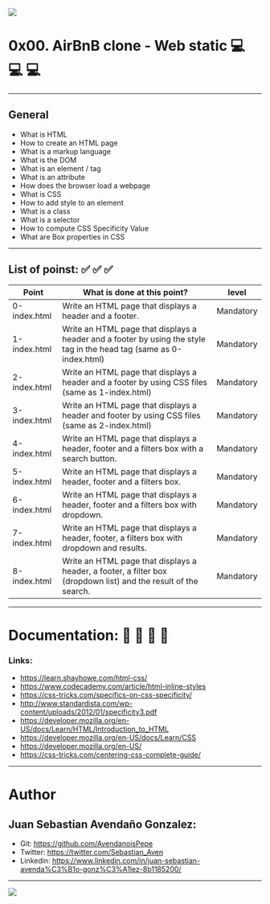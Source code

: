 ![](https://imgur.com/a/zqIJAtd)

# 0x00. AirBnB clone - Web static  💻   💻   💻 

------------

## General

- What is HTML
- How to create an HTML page
- What is a markup language
- What is the DOM
- What is an element / tag
- What is an attribute
- How does the browser load a webpage
- What is CSS
- How to add style to an element
- What is a class
- What is a selector
- How to compute CSS Specificity Value
- What are Box properties in CSS

------------

## List of poinst:  ✅   ✅   ✅ 

|  Point | What is done at this point? | level |
| ------------ | ------------ | ------------ |
| 0-index.html | Write an HTML page that displays a header and a footer. | Mandatory |
| 1-index.html | Write an HTML page that displays a header and a footer by using the style tag in the head tag (same as 0-index.html) | Mandatory |
| 2-index.html | Write an HTML page that displays a header and a footer by using CSS files (same as 1-index.html) | Mandatory |
| 3-index.html | Write an HTML page that displays a header and footer by using CSS files (same as 2-index.html) | Mandatory |
| 4-index.html | Write an HTML page that displays a header, footer and a filters box with a search button. | Mandatory |
| 5-index.html | Write an HTML page that displays a header, footer and a filters box. | Mandatory |
| 6-index.html | Write an HTML page that displays a header, footer and a filters box with dropdown. | Mandatory |
| 7-index.html | Write an HTML page that displays a header, footer, a filters box with dropdown and results. | Mandatory |
| 8-index.html | Write an HTML page that displays a header, a footer, a filter box (dropdown list) and the result of the search. | Mandatory |

------------

# Documentation: 📜 📃 📜 📃
### Links:

- https://learn.shayhowe.com/html-css/
- https://www.codecademy.com/article/html-inline-styles
- https://css-tricks.com/specifics-on-css-specificity/
- http://www.standardista.com/wp-content/uploads/2012/01/specificity3.pdf
- https://developer.mozilla.org/en-US/docs/Learn/HTML/Introduction_to_HTML
- https://developer.mozilla.org/en-US/docs/Learn/CSS
- https://developer.mozilla.org/en-US/
- https://css-tricks.com/centering-css-complete-guide/

------------

# Author

## Juan Sebastian Avendaño Gonzalez:
- Git: https://github.com/AvendanoisPepe
- Twitter: https://twitter.com/Sebastian_Aven
- Linkedin: https://www.linkedin.com/in/juan-sebastian-avenda%C3%B1o-gonz%C3%A1lez-8b1185200/

------------


![](https://imgur.com/a/SZEXkXH)